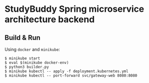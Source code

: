 # StudyBuddy Spring microservice architecture backend
## Build & Run
Using `docker` and `minikube`:  
```shell
$ minikube start
$ eval $(minikube docker-env)
$ python3 builder.py
$ minikube kubectl -- apply -f deployment.kubernetes.yml
$ minikube kubectl -- port-forward svc/gateway-web 8080:8080
```
